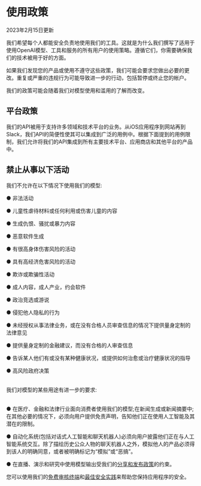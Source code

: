 # 使用政策

2023年2月15日更新

我们希望每个人都能安全负责地使用我们的工具。这就是为什么我们撰写了适用于使用OpenAI模型、工具和服务的所有用户的使用策略。遵循它们，你需要确保我们的技术被用于好的方面。

如果我们发现您的产品或使用不遵守这些政策，我们可能会要求您做出必要的更改。重复或严重的违规行为可能导致进一步的行动，包括暂停或终止您的帐户。

我们的政策可能会随着我们对模型使用和滥用的了解而改变。

## 平台政策

我们的API被用于支持许多领域和技术平台的业务。从iOS应用程序到网站再到Slack，我们API的简便性使其可以集成到广泛的用例中。根据下面提到的用例限制，我们允许将我们的API集成到所有主要技术平台、应用商店和其他平台的产品中。

## 禁止从事以下活动

我们不允许在以下情况下使用我们的模型:

● 非法活动

● 儿童性虐待材料或任何利用或伤害儿童的内容

● 生成仇恨、骚扰或暴力内容

● 恶意软件生成

● 有很高身体伤害风险的活动

● 具有高经济危害风险的活动

● 欺诈或欺骗性活动

● 成人内容，成人产业，约会软件

● 政治竞选或游说

● 侵犯他人隐私的行为

● 未经授权从事法律业务，或在没有合格人员审查信息的情况下提供量身定制的法律意见

● 提供量身定制的金融建议，而没有合格的人审查信息

● 告诉某人他们有或没有某种健康状况，或提供如何治愈或治疗健康状况的指导

● 高风险政府决策

<br/>
我们对模型的某些用途有进一步的要求:
<br><br/>

● 在医疗、金融和法律行业面向消费者使用我们的模型;在新闻生成或新闻摘要中;在其他必要的情况下，必须向用户提供免责声明，告知他们正在使用人工智能及其潜在的限制。

● 自动化系统(包括对话式人工智能和聊天机器人)必须向用户披露他们正在与人工智能系统交互。除了描绘历史公众人物的聊天机器人之外，模拟他人的产品必须得到该人的明确同意，或者被明确标记为“模拟”或“恶搞”。

● 在直播、演示和研究中使用模型输出受我们的[分享和发布政策](https://openai.com/api/policies/sharing-publication/)的约束。



您可以使用我们的[免费审核终端](https://platform.openai.com/docs/guides/moderation)和[最佳安全实践](https://platform.openai.com/docs/guides/safety-best-practices)来帮助您保持应用程序的安全。